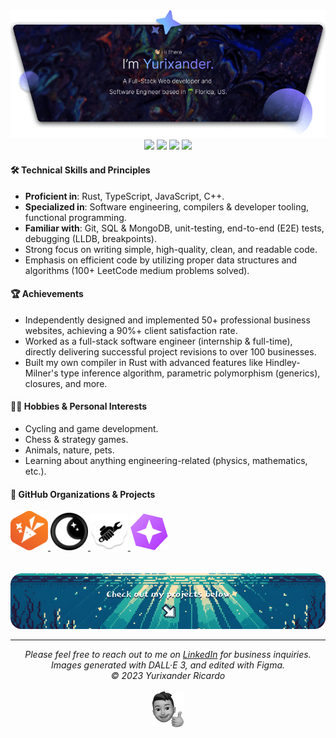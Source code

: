 <img src="./assets/header.png" />

<div align="center">
  <img src="https://img.shields.io/badge/C%2B%2B-%23eb4d4b?style=for-the-badge&logo=c%2B%2B">
  <img src="https://img.shields.io/badge/Rust-%23f0932b?style=for-the-badge&logo=rust" />
  <img src="https://img.shields.io/badge/TypeScript-%23686de0?style=for-the-badge&logo=typescript&logoColor=%23fff">
  <img src="https://img.shields.io/badge/Python-%23e056fd?style=for-the-badge&logo=python&logoColor=%23fff">
</div>

#### 🛠 Technical Skills and Principles
- **Proficient in**: Rust, TypeScript, JavaScript, C++.
- **Specialized in**: Software engineering, compilers & developer tooling, functional programming.
- **Familiar with**: Git, SQL & MongoDB, unit-testing, end-to-end (E2E) tests, debugging (LLDB, breakpoints).
- Strong focus on writing simple, high-quality, clean, and readable code.
- Emphasis on efficient code by utilizing proper data structures and algorithms (100+ LeetCode medium problems solved).

#### 🏆 Achievements
- Independently designed and implemented 50+ professional business websites, achieving a 90%+ client satisfaction rate.
- Worked as a full-stack software engineer (internship & full-time), directly delivering successful project revisions to over 100 businesses.
- Built my own compiler in Rust with advanced features like Hindley-Milner's type inference algorithm, parametric polymorphism (generics), closures, and more.

#### 🚴‍♂️ Hobbies & Personal Interests
- Cycling and game development.
- Chess & strategy games.
- Animals, nature, pets.
- Learning about anything engineering-related (physics, mathematics, etc.).

#### 🌟 GitHub Organizations & Projects

<a href="https://github.com/codex-tooling/tails">
  <img width="60" src="./assets/tails-project-logo.png" />
</a>
<a href="https://github.com/halfmoongames">
  <img width="60" src="./assets/halfmoongames-org-logo.png" />
</a>
<a href="https://github.com/codex-tooling">
  <img width="60" src="./assets/codex-tooling-org-logo.png" />
</a>
<a href="https://github.com/yurixander/mirage">
  <img width="60" src="./assets/mirage-project-logo.png" />
</a>

<br />
<br />
<br />
<img src="./assets/footer.png" />
<hr />
<div align="center">
  <i>
    Please feel free to reach out to me on <a href="https://www.linkedin.com/in/yurixander/">LinkedIn</a> for business inquiries.<br />
    Images generated with DALL·E 3, and edited with Figma.<br />
    &copy; 2023 Yurixander Ricardo<br /><br />
    <img src="./assets/thumbs-up.png" />
  </i>
</div>

